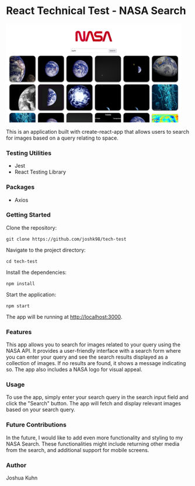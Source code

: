 <h1>React Technical Test - NASA Search</h1>

<img src="./src/images/preview.png" alt="screenshot preview" style="width: 50vw;" />
<br/>
<p>This is an application built with create-react-app that allows users to search for images based on a query relating to space.</p>

<h3>Testing Utilities</h3>
<ul>
  <li>Jest</li>
  <li>React Testing Library</li>
</ul>

<h3>Packages</h3>
<ul>
  <li>Axios</li>
</ul>

<h3>Getting Started</h3>
Clone the repository:
<pre><code>git clone https://github.com/joshk98/tech-test</code></pre>
Navigate to the project directory:
<pre><code>cd tech-test</code></pre>
Install the dependencies:
<pre><code>npm install</code></pre>
Start the application:
<pre><code>npm start</code></pre>

<p>The app will be running at <a href="http://localhost:3000">http://localhost:3000</a>.</p>

<h3>Features</h3>

<p>This app allows you to search for images related to your query using the NASA API. It provides a user-friendly interface with a search form where you can enter your query and see the search results displayed as a collection of images. If no results are found, it shows a message indicating so. The app also includes a NASA logo for visual appeal.</p>

<h3>Usage</h3>

<p>To use the app, simply enter your search query in the search input field and click the "Search" button. The app will fetch and display relevant images based on your search query.</p>

<h3>Future Contributions</h3>

<p>In the future, I would like to add even more functionality and styling to my NASA Search. These functionalities might include returning other media from the search, and additional support for mobile screens.</p>

<h3>Author</h3>

<p>Joshua Kuhn</p>
